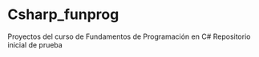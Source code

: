 # Csharp_funprog
Proyectos del curso de Fundamentos de Programación en C#
Repositorio inicial de prueba